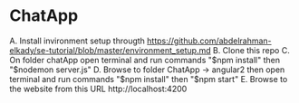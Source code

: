 # ChatApp
A. Install invironment setup througth https://github.com/abdelrahman-elkady/se-tutorial/blob/master/environment_setup.md
B. Clone this repo
C. On folder chatApp open terminal and run commands "$npm install" then "$nodemon server.js"
D. Browse to folder ChatApp -> angular2 then open terminal and run commands "$npm install" then "$npm start"
E. Browse to the website from this URL http://localhost:4200

